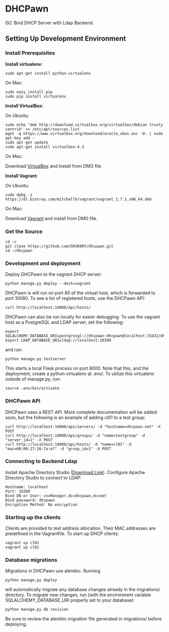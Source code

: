 DHCPawn
=========

ISC Bind DHCP Server with Ldap Backend.

Setting Up Development Environment
----------------------------------

### Install Prerequisites

__Install virtualenv:__

    sudo apt-get install python-virtualenv

On Mac:

    sudo easy_install pip
    sudo pip install virtualenv

__Install VirtualBox:__

On Ubuntu:

    sudo echo "deb http://download.virtualbox.org/virtualbox/debian trusty contrib" >> /etc/apt/sources.list
    wget -q https://www.virtualbox.org/download/oracle_vbox.asc -O- | sudo apt-key add -
    sudo apt-get update
    sudo apt-get install virtualbox-4.3

On Mac:

Download [VirtualBox]( http://download.virtualbox.org/virtualbox/4.3.20/VirtualBox-4.3.20-96996-OSX.dmg ) and install from DMG file.

__Install Vagrant:__

On Ubuntu:

    sudo dpkg -i https://dl.bintray.com/mitchellh/vagrant/vagrant_1.7.1_x86_64.deb

On Mac:

Download [Vagrant]( https://dl.bintray.com/mitchellh/vagrant/vagrant_1.7.1.dmg ) and install from DMG file.

### Get the Source

    cd ~/
    git clone https://github.com/GR360RY/dhcpawn.git
    cd ~/dhcpawn

### Development and deployment

Deploy DHCPawn to the vagrant DHCP server:

    python manage.py deploy --dest=vagrant

DHCPawn is will run on port 80 of the virtual host, which is forwarded to port 10080. To see a list of registered hosts, use the DHCPawn API:

    curl http://localhost:10080/api/hosts/

DHCPawn can also be run locally for easier debugging. To use the vagrant host as a PostgreSQL and LDAP server, set the following:

    export SQLALCHEMY_DATABASE_URI=postgresql://dhcpawn:dhcpawn@localhost:15432/dhcpawn
    export LDAP_DATABASE_URI=ldap://localhost:10389

and run:

    python manage.py testserver

This starts a local Flask process on port 8000. Note that this, and the deployment, create a python virtualenv at .env/. To utilize this virtualenv outside of manage.py, run:

    source .env/bin/activate

### DHCPawn API

DHCPawn uses a REST API. More complete documentation will be added soon, but the following is an example of adding cl01 to a test group:

    curl http://localhost:10080/api/servers/ -d "hostname=dhcpawn.net" -X POST
    curl http://localhost:10080/api/groups/ -d "name=testgroup" -d "server_id=1" -X POST
    curl http://localhost:10080/api/hosts/ -d "name=cl01" -d "mac=08:00:27:26:7a:e7" -d "group_id=1" -X POST

### Connecting to Backend Ldap

Install Apache Directory Studio ([Download Link](http://directory.apache.org/studio/downloads.html)). Configure Apache Directory Studio to connect to LDAP:

    Hostname: localhost
    Port: 10389
    Bind DN or User: cn=Manager,dc=dhcpawn,dc=net
    Bind password: dhcpawn
    Encryption Method: No encryption

### Starting up the clients

Clients are provided to test address allocation. Their MAC addresses are predefined in the Vagrantfile. To start up DHCP clients:

    vagrant up cl01
    vagrant up cl02

### Database migrations

Migrations in DHCPawn use alembic. Running

    python manage.py deploy

will automatically migrate any database changes already in the migrations/ directory. To migrate new changes, run (with the environment variable SQLALCHEMY_DATABASE_URI properly set to your database):

    python manage.py db revision

Be sure to review the alembic migration file generated in migrations/ before deploying.
